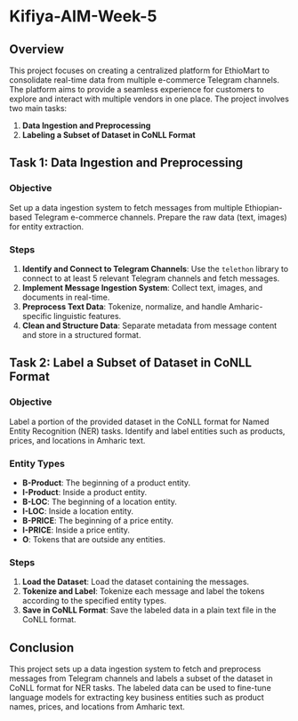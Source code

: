 # Kifiya-AIM-Week-5

## Overview

This project focuses on creating a centralized platform for EthioMart to consolidate real-time data from multiple e-commerce Telegram channels. The platform aims to provide a seamless experience for customers to explore and interact with multiple vendors in one place. The project involves two main tasks:

1. **Data Ingestion and Preprocessing**
2. **Labeling a Subset of Dataset in CoNLL Format**

## Task 1: Data Ingestion and Preprocessing

### Objective

Set up a data ingestion system to fetch messages from multiple Ethiopian-based Telegram e-commerce channels. Prepare the raw data (text, images) for entity extraction.

### Steps

1. **Identify and Connect to Telegram Channels**: Use the `telethon` library to connect to at least 5 relevant Telegram channels and fetch messages.
2. **Implement Message Ingestion System**: Collect text, images, and documents in real-time.
3. **Preprocess Text Data**: Tokenize, normalize, and handle Amharic-specific linguistic features.
4. **Clean and Structure Data**: Separate metadata from message content and store in a structured format.

## Task 2: Label a Subset of Dataset in CoNLL Format

### Objective

Label a portion of the provided dataset in the CoNLL format for Named Entity Recognition (NER) tasks. Identify and label entities such as products, prices, and locations in Amharic text.

### Entity Types

- **B-Product**: The beginning of a product entity.
- **I-Product**: Inside a product entity.
- **B-LOC**: The beginning of a location entity.
- **I-LOC**: Inside a location entity.
- **B-PRICE**: The beginning of a price entity.
- **I-PRICE**: Inside a price entity.
- **O**: Tokens that are outside any entities.

### Steps

1. **Load the Dataset**: Load the dataset containing the messages.
2. **Tokenize and Label**: Tokenize each message and label the tokens according to the specified entity types.
3. **Save in CoNLL Format**: Save the labeled data in a plain text file in the CoNLL format.

## Conclusion

This project sets up a data ingestion system to fetch and preprocess messages from Telegram channels and labels a subset of the dataset in CoNLL format for NER tasks. The labeled data can be used to fine-tune language models for extracting key business entities such as product names, prices, and locations from Amharic text.